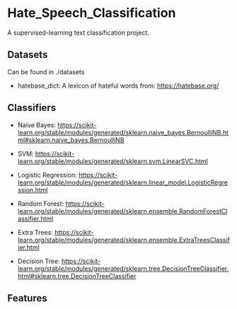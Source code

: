 # Hate_Speech_Classification
A supervised-learning text classification project.

## Datasets

Can be found in ./datasets

 - hatebase_dict: A lexicon of hateful words from: https://hatebase.org/

## Classifiers

 - Naive Bayes: https://scikit-learn.org/stable/modules/generated/sklearn.naive_bayes.BernoulliNB.html#sklearn.naive_bayes.BernoulliNB
 
 - SVM: https://scikit-learn.org/stable/modules/generated/sklearn.svm.LinearSVC.html

 - Logistic Regression: https://scikit-learn.org/stable/modules/generated/sklearn.linear_model.LogisticRegression.html

 - Random Forest: https://scikit-learn.org/stable/modules/generated/sklearn.ensemble.RandomForestClassifier.html

 - Extra Trees: https://scikit-learn.org/stable/modules/generated/sklearn.ensemble.ExtraTreesClassifier.html

 - Decision Tree: https://scikit-learn.org/stable/modules/generated/sklearn.tree.DecisionTreeClassifier.html#sklearn.tree.DecisionTreeClassifier

 ## Features
